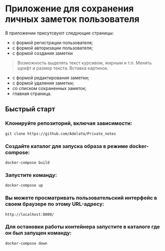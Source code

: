 #  Приложение для сохранения личных заметок пользователя

В приложении присутсвуют следующие страницы:
- с формой регистрации пользователя;
- с формой авторизации пользователя;
- с формой создания заметки
>  Возможность выделять текст курсивом, жирным и т.п.
>   Менять шрифт и размер текста.
>    Вставка картинок.
- с формой редактирования заметки;
- с формой удаления заметки;
- со списком сохраненных заметок;
- главная страница.

## Быстрый старт

###  Клонируйте репозиторий, включая зависимости:
`git clone https://github.com/AdelaYa/Private_notes`
 
###  Создайте каталог для запуска образа в режиме docker-compose:
`docker-compose build`

###  Запустите команду:
`docker-compose up`

###  Вы можете просматривать пользовательский интерфейс  в своем  браузере по этому URL-адресу:
`http://localhost:8000/`


###  Для остановки работы контейнера запустите в каталоге где он был запущен команду:
`docker-compose down `


